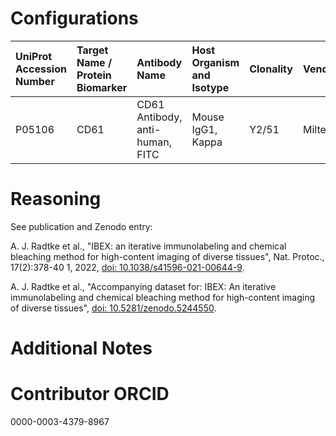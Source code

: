 # Configurations

| UniProt Accession Number   | Target Name / Protein Biomarker   | Antibody Name                   | Host Organism and Isotype   | Clonality   | Vendor   | Catalog Number   | Conjugate   | RRID       | Application   | Method        | Tissue Preservation   | Tissue       | Detergent         | Antigen Retrieval Conditions   | Dye Inactivation Conditions   | Result   | Agree        | Disagree   |
|:---------------------------|:----------------------------------|:--------------------------------|:----------------------------|:------------|:---------|:-----------------|:------------|:-----------|:--------------|:--------------|:----------------------|:-------------|:------------------|:-------------------------------|:------------------------------|:---------|:-------------|:-----------|
| P05106                     | CD61                              | CD61 Antibody, anti-human, FITC | Mouse IgG1, Kappa           | Y2/51       | Miltenyi | 130-098-683      | FITC        | AB_2660493 | IHC-Fr        | IBEX2D Manual | 1% PFA Fixed Frozen   | Human spleen | 0.3% Triton-X-100 |                                | 1 mg/ml LiBH4 30 minutes      | Success  | [+](#reason1) |            |

# Reasoning

<a name="reason1"></a>
See publication and Zenodo entry:

A. J. Radtke et al., "IBEX: an iterative immunolabeling and chemical bleaching
 method for high-content imaging of diverse tissues", Nat. Protoc., 17(2):378-40
1, 2022, [doi: 10.1038/s41596-021-00644-9](https://doi.org/10.1038/s41596-021-00644-9).

A. J. Radtke et al., "Accompanying dataset for: IBEX: An iterative immunolabeling and chemical 
bleaching method for high-content imaging of diverse tissues",
[doi: 10.5281/zenodo.5244550](https://doi.org/10.5281/zenodo.5244551).


# Additional Notes

# Contributor ORCID

0000-0003-4379-8967
